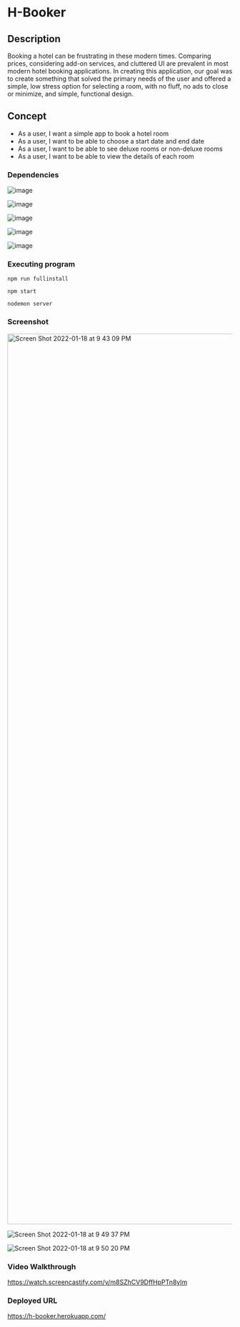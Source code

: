 # H-Booker


## Description
Booking a hotel can be frustrating in these modern times. Comparing prices, considering add-on services, and cluttered UI are prevalent in most modern hotel booking applications. In creating this application, our goal was to create something that solved the primary needs of the user and offered a simple, low stress option for selecting a room, with no fluff, no ads to close or minimize, and simple, functional design. 

## Concept

* As a user, I want a simple app to book a hotel room
* As a user, I want to be able to choose a start date and end date
* As a user, I want to be able to see deluxe rooms or non-deluxe rooms
* As a user, I want to be able to view the details of each room


### Dependencies


![image](https://user-images.githubusercontent.com/29662632/150062889-97ad40c4-11d2-4d17-bcc0-fdfff4264677.png)


![image](https://user-images.githubusercontent.com/29662632/150062259-e769690d-b289-45a3-8c60-b6f4ab8d26a3.png)

![image](https://user-images.githubusercontent.com/29662632/150062351-19def225-3981-4e82-86ac-bbdf3a2a004d.png)

![image](https://user-images.githubusercontent.com/29662632/150062601-019987ad-0abc-43da-9c67-2a7b89e1604b.png)

![image](https://user-images.githubusercontent.com/29662632/150062795-52da8136-6073-4196-a43c-6ed06c600533.png)





### Executing program

```
npm run fullinstall
```

```
npm start
```

```
nodemon server
```


### Screenshot
<img width="1995" alt="Screen Shot 2022-01-18 at 9 43 09 PM" src="https://user-images.githubusercontent.com/29662632/150060584-92ab239e-ebe7-496e-84ec-7bb72adc416a.png">

![Screen Shot 2022-01-18 at 9 49 37 PM](https://user-images.githubusercontent.com/29662632/150060649-d8e7a682-b8a4-4ccd-be25-650fb189bbff.png)

![Screen Shot 2022-01-18 at 9 50 20 PM](https://user-images.githubusercontent.com/29662632/150060713-b5d86df3-e3d9-4c04-b77b-a6836a6e9d6f.png)



### Video Walkthrough
https://watch.screencastify.com/v/m8SZhCV9DffHpPTn8ylm



### Deployed URL
https://h-booker.herokuapp.com/
